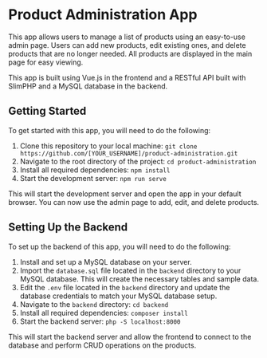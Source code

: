 # Product Administration App

This app allows users to manage a list of products using an easy-to-use admin page. Users can add new products, edit existing ones, and delete products that are no longer needed. All products are displayed in the main page for easy viewing.

This app is built using Vue.js in the frontend and a RESTful API built with SlimPHP and a MySQL database in the backend.

## Getting Started

To get started with this app, you will need to do the following:

1. Clone this repository to your local machine: `git clone https://github.com/[YOUR_USERNAME]/product-administration.git`
2. Navigate to the root directory of the project: `cd product-administration`
3. Install all required dependencies: `npm install`
4. Start the development server: `npm run serve`

This will start the development server and open the app in your default browser. You can now use the admin page to add, edit, and delete products.

## Setting Up the Backend

To set up the backend of this app, you will need to do the following:

1. Install and set up a MySQL database on your server.
2. Import the `database.sql` file located in the `backend` directory to your MySQL database. This will create the necessary tables and sample data.
3. Edit the `.env` file located in the `backend` directory and update the database credentials to match your MySQL database setup.
4. Navigate to the `backend` directory: `cd backend`
5. Install all required dependencies: `composer install`
6. Start the backend server: `php -S localhost:8000`

This will start the backend server and allow the frontend to connect to the database and perform CRUD operations on the products.
